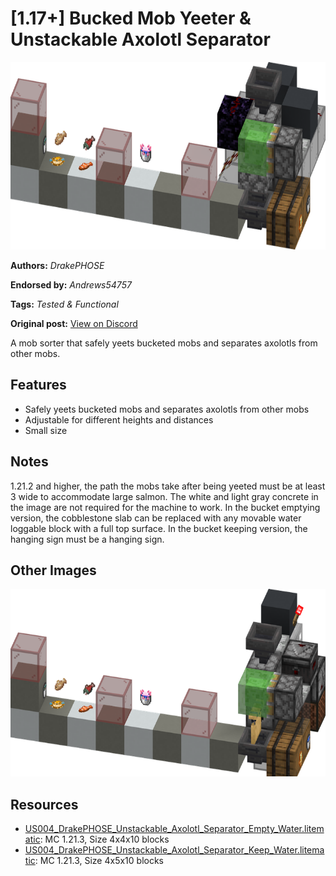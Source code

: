 # [1.17+] Bucked Mob Yeeter & Unstackable Axolotl Separator
<img alt="e.png" src="images/e.png?raw=1" height="300px">

**Authors:** *DrakePHOSE*

**Endorsed by:** *Andrews54757*

**Tags:** *Tested & Functional*

**Original post:** [View on Discord](https://discord.com/channels/1375556143186837695/1391831230600839218)

A mob sorter that safely yeets bucketed mobs and separates axolotls from other mobs.
## Features
- Safely yeets bucketed mobs and separates axolotls from other mobs
- Adjustable for different heights and distances
- Small size
## Notes
1.21.2 and higher, the path the mobs take after being yeeted must be at least 3 wide to accommodate large salmon. The white and light gray concrete in the image are not required for the machine to work. In the bucket emptying version, the cobblestone slab can be replaced with any movable water loggable block with a full top surface. In the bucket keeping version, the hanging sign must be a hanging sign.

## Other Images
<img src="images/k.png?raw=1" height="300px">

## Resources
- [US004_DrakePHOSE_Unstackable_Axolotl_Separator_Empty_Water.litematic](attachments/US004_DrakePHOSE_Unstackable_Axolotl_Separator_Empty_Water.litematic): MC 1.21.3, Size 4x4x10 blocks
- [US004_DrakePHOSE_Unstackable_Axolotl_Separator_Keep_Water.litematic](attachments/US004_DrakePHOSE_Unstackable_Axolotl_Separator_Keep_Water.litematic): MC 1.21.3, Size 4x5x10 blocks
